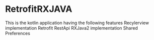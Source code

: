 # RetrofitRXJAVA
This is the kotlin application having the following features
Recylerview implementation
Retrofit RestApi
RXJava2 implementation
Shared Preferences

